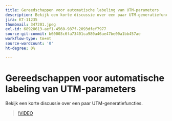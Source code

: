 ```yaml
---
title: Gereedschappen voor automatische labeling van UTM-parameters
description: Bekijk een korte discussie over een paar UTM-generatiefuncties.
jira: KT-11235
thumbnail: 347201.jpeg
exl-id: 68928613-aef1-4560-987f-2093dfef7977
source-git-commit: b60003c6fa73401ca980a46ae47be00a1bb457ae
workflow-type: tm+mt
source-wordcount: '0'
ht-degree: 0%

---
```


# Gereedschappen voor automatische labeling van UTM-parameters

Bekijk een korte discussie over een paar UTM-generatiefuncties.

>[!VIDEO](https://video.tv.adobe.com/v/347201/?quality=12&learn=on)
